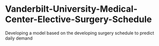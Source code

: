 # Vanderbilt-University-Medical-Center-Elective-Surgery-Schedule
Developing a model based on the developing surgery schedule to predict daily demand
